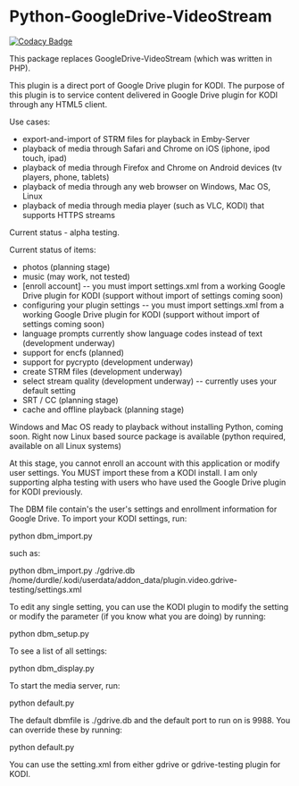 # Python-GoogleDrive-VideoStream

[![Codacy Badge](https://api.codacy.com/project/badge/Grade/0d2f3f5f294c4e0db6112cfb4c2ba3d8)](https://www.codacy.com/app/ddurdle/Python-GoogleDrive-VideoStream?utm_source=github.com&utm_medium=referral&utm_content=ddurdle/Python-GoogleDrive-VideoStream&utm_campaign=badger)

This package replaces GoogleDrive-VideoStream (which was written in PHP).

This plugin is a direct port of Google Drive plugin for KODI.  The purpose of this plugin is to service content delivered in Google Drive plugin for KODI through any HTML5 client.

Use cases:
- export-and-import of STRM files for playback in Emby-Server
- playback of media through Safari and Chrome on iOS (iphone, ipod touch, ipad)
- playback of media through Firefox and Chrome on Android devices (tv players, phone, tablets)
- playback of media through any web browser on Windows, Mac OS, Linux
- playback of media through media player (such as VLC, KODI) that supports HTTPS streams

Current status - alpha testing.

Current status of items:
- photos (planning stage)
- music (may work, not tested)
- [enroll account] -- you must import settings.xml from a working Google Drive plugin for KODI (support without import of settings coming soon)
- configuring your plugin settings -- you must import settings.xml from a working Google Drive plugin for KODI (support without import of settings coming soon)
- language prompts currently show language codes instead of text (development underway)
- support for encfs (planned)
- support for pycrypto (development underway)
- create STRM files (development underway)
- select stream quality (development underway) -- currently uses your default setting
- SRT / CC (planning stage)
- cache and offline playback (planning stage)


Windows and Mac OS ready to playback without installing Python, coming soon.  Right now Linux based source package is available (python required, available on all Linux systems)

At this stage, you cannot enroll an account with this application or modify user settings.  You MUST import these from a KODI install.  I am only supporting alpha testing with users who have used the Google Drive plugin for KODI previously.


The DBM file contain's the user's settings and enrollment information for Google Drive.  To import your KODI settings, run:

python dbm_import.py <dbmfile> <kodi plugin settings.xml>

such as:

python dbm_import.py ./gdrive.db /home/durdle/.kodi/userdata/addon_data/plugin.video.gdrive-testing/settings.xml

To edit any single setting, you can use the KODI plugin to modify the setting or modify the parameter (if you know what you are doing) by running:

python dbm_setup.py <dbmfile> <key> <value>

To see a list of all settings:

python dbm_display.py <dbmfile>



To start the media server, run:

python default.py

The default dbmfile is ./gdrive.db and the default port to run on is 9988.  You can override these by running:

python default.py <port> <dbmfile>

You can use the setting.xml from either gdrive or gdrive-testing plugin for KODI.
